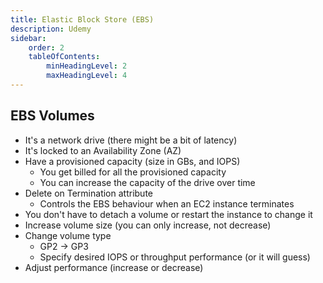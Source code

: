 ```yaml
---
title: Elastic Block Store (EBS)
description: Udemy
sidebar:
    order: 2
    tableOfContents:
        minHeadingLevel: 2
        maxHeadingLevel: 4
---
```


## EBS Volumes

- It's a network drive (there might be a bit of latency)
- It's locked to an Availability Zone (AZ)
- Have a provisioned capacity (size in GBs, and IOPS)
  - You get billed for all the provisioned capacity
  - You can increase the capacity of the drive over time
- Delete on Termination attribute
  - Controls the EBS behaviour when an EC2 instance terminates
- You don't have to detach a volume or restart the instance to change it
- Increase volume size (you can only increase, not decrease)
- Change volume type
  - GP2 -> GP3
  - Specify desired IOPS or throughput performance (or it will guess)
- Adjust performance (increase or decrease)